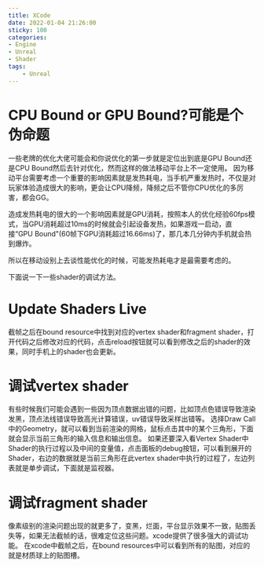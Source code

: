 ```yaml
---
title: XCode
date: 2022-01-04 21:26:00
sticky: 100
categories:
- Engine
- Unreal
- Shader
tags:
    - Unreal
---
```

# CPU Bound or GPU Bound?可能是个伪命题
一些老牌的优化大佬可能会和你说优化的第一步就是定位出到底是GPU Bound还是CPU Bound然后去针对优化，然而这样的做法移动平台上不一定使用。
因为移动平台需要考虑一个重要的影响因素就是发热耗电，当手机严重发热时，不仅是对玩家体验造成很大的影响，更会让CPU降频，降频之后不管你CPU优化的多厉害，都会GG。

造成发热耗电的很大的一个影响因素就是GPU消耗，按照本人的优化经验60fps模式，当GPU消耗超过10ms的时候就会引起设备发热，如果游戏一启动，直接“GPU Bound"(60帧下GPU消耗超过16.66ms)了，那几本几分钟内手机就会热到爆炸。

所以在移动设别上去谈性能优化的时候，可能发热耗电才是最需要考虑的。

下面说一下一些shader的调试方法。

# Update Shaders Live
截帧之后在bound resource中找到对应的vertex shader和fragment shader，打开代码之后修改对应的代码，点击reload按钮就可以看到修改之后的shader的效果，同时手机上的shader也会更新。
# 调试vertex shader
有些时候我们可能会遇到一些因为顶点数据出错的问题，比如顶点色错误导致渲染发黑，顶点法线错误导致高光计算错误，uv错误导致采样出错等。
选择Draw Call中的Geometry，就可以看到当前渲染的网格，鼠标点击其中的某个三角形，下面就会显示当前三角形的输入信息和输出信息。
如果还要深入看Vertex Shader中Shader的执行过程以及中间的变量值，点击面板的debug按钮，可以看到展开的Shader，右边的数据就是当前三角形在此vertex shader中执行的过程了，左边列表就是单步调试，下面就是监视器。
# 调试fragment shader
像素级别的渲染问题出现的就更多了，变黑，烂面，平台显示效果不一致，贴图丢失等，如果无法截帧的话，很难定位这些问题。xcode提供了很多强大的调试功能。
在xcode中截帧之后，在bound resources中可以看到所有的贴图，对应的就是材质球上的贴图槽。